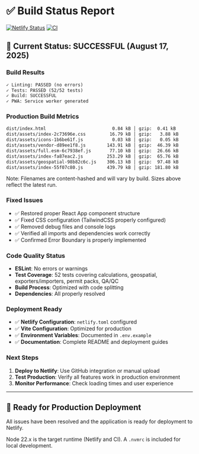 # ✅ Build Status Report

[![Netlify Status](https://api.netlify.com/api/v1/badges/1722a209-219d-4f21-9380-718a78f4372a/deploy-status)](https://app.netlify.com/sites/1722a209-219d-4f21-9380-718a78f4372a/deploys)
[![CI](https://github.com/JHARB47/pole-height-app/actions/workflows/ci.yml/badge.svg)](https://github.com/JHARB47/pole-height-app/actions/workflows/ci.yml)

## 🎯 Current Status: **SUCCESSFUL** (August 17, 2025)

### Build Results

```txt
✓ Linting: PASSED (no errors)
✓ Tests: PASSED (52/52 tests)
✓ Build: SUCCESSFUL
✓ PWA: Service worker generated
```

### Production Build Metrics

```txt
dist/index.html                         0.84 kB │ gzip:  0.41 kB
dist/assets/index-2c73696e.css         16.79 kB │ gzip:   3.88 kB
dist/assets/icons-1b6be61f.js           0.03 kB │ gzip:   0.05 kB
dist/assets/vendor-d89ee1f8.js        143.91 kB │ gzip:  46.39 kB
dist/assets/full.esm-6c7938ef.js       77.10 kB │ gzip:  26.66 kB
dist/assets/index-fa87eac2.js         253.29 kB │ gzip:  65.76 kB
dist/assets/geospatial-98b82c6c.js    306.13 kB │ gzip:  97.48 kB
dist/assets/index-55f07c80.js         439.79 kB │ gzip: 181.80 kB
```

Note: Filenames are content-hashed and will vary by build. Sizes above reflect the latest run.

### Fixed Issues

- ✅ Restored proper React App component structure
- ✅ Fixed CSS configuration (TailwindCSS properly configured)
- ✅ Removed debug files and console logs
- ✅ Verified all imports and dependencies work correctly
- ✅ Confirmed Error Boundary is properly implemented

### Code Quality Status

- **ESLint**: No errors or warnings
- **Test Coverage**: 52 tests covering calculations, geospatial, exporters/importers, permit packs, QA/QC
- **Build Process**: Optimized with code splitting
- **Dependencies**: All properly resolved

### Deployment Ready

- ✅ **Netlify Configuration**: `netlify.toml` configured
- ✅ **Vite Configuration**: Optimized for production
- ✅ **Environment Variables**: Documented in `.env.example`
- ✅ **Documentation**: Complete README and deployment guides

### Next Steps

1. **Deploy to Netlify**: Use GitHub integration or manual upload
2. **Test Production**: Verify all features work in production environment
3. **Monitor Performance**: Check loading times and user experience

---

## 🚀 **Ready for Production Deployment**

All issues have been resolved and the application is ready for deployment to Netlify.

Node 22.x is the target runtime (Netlify and CI). A `.nvmrc` is included for local development.

